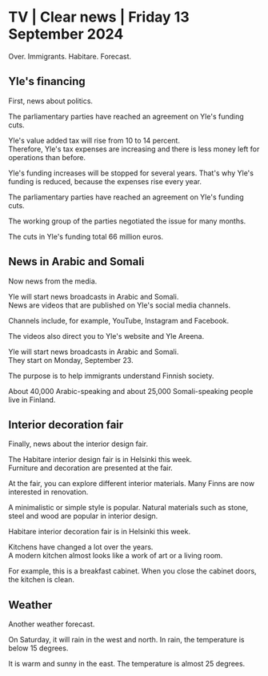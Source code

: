 # TV \| Clear news \| Friday 13 September 2024

Over. Immigrants. Habitare. Forecast.

## Yle's financing

First, news about politics.

The parliamentary parties have reached an agreement on Yle's funding cuts.

Yle's value added tax will rise from 10 to 14 percent.\
Therefore, Yle's tax expenses are increasing and there is less money left for operations than before.

Yle's funding increases will be stopped for several years. That's why Yle's funding is reduced, because the expenses rise every year.

The parliamentary parties have reached an agreement on Yle's funding cuts.

The working group of the parties negotiated the issue for many months.

The cuts in Yle's funding total 66 million euros.

## News in Arabic and Somali

Now news from the media.

Yle will start news broadcasts in Arabic and Somali.\
News are videos that are published on Yle's social media channels.

Channels include, for example, YouTube, Instagram and Facebook.

The videos also direct you to Yle's website and Yle Areena.

Yle will start news broadcasts in Arabic and Somali.\
They start on Monday, September 23.

The purpose is to help immigrants understand Finnish society.

About 40,000 Arabic-speaking and about 25,000 Somali-speaking people live in Finland.

## Interior decoration fair

Finally, news about the interior design fair.

The Habitare interior design fair is in Helsinki this week.\
Furniture and decoration are presented at the fair.

At the fair, you can explore different interior materials. Many Finns are now interested in renovation.

A minimalistic or simple style is popular. Natural materials such as stone, steel and wood are popular in interior design.

Habitare interior decoration fair is in Helsinki this week.

Kitchens have changed a lot over the years.\
A modern kitchen almost looks like a work of art or a living room.

For example, this is a breakfast cabinet. When you close the cabinet doors, the kitchen is clean.

## Weather

Another weather forecast.

On Saturday, it will rain in the west and north. In rain, the temperature is below 15 degrees.

It is warm and sunny in the east. The temperature is almost 25 degrees.
